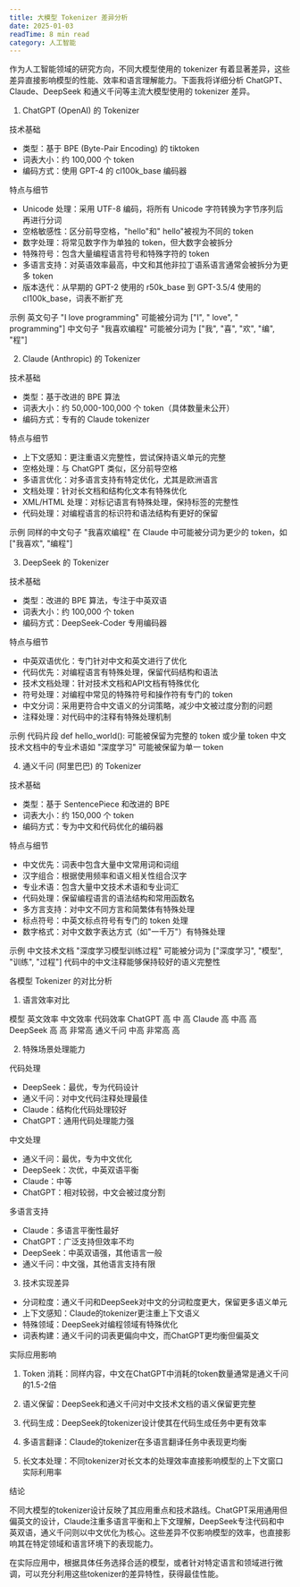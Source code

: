 ```yaml
---
title: 大模型 Tokenizer 差异分析
date: 2025-01-03
readTime: 8 min read
category: 人工智能
---
```


作为人工智能领域的研究方向，不同大模型使用的 tokenizer 有着显著差异，这些差异直接影响模型的性能、效率和语言理解能力。下面我将详细分析 ChatGPT、Claude、DeepSeek 和通义千问等主流大模型使用的 tokenizer 差异。

1. ChatGPT (OpenAI) 的 Tokenizer

技术基础
- 类型：基于 BPE (Byte-Pair Encoding) 的 tiktoken
- 词表大小：约 100,000 个 token
- 编码方式：使用 GPT-4 的 cl100k_base 编码器

特点与细节
- Unicode 处理：采用 UTF-8 编码，将所有 Unicode 字符转换为字节序列后再进行分词
- 空格敏感性：区分前导空格，"hello"和" hello"被视为不同的 token
- 数字处理：将常见数字作为单独的 token，但大数字会被拆分
- 特殊符号：包含大量编程语言符号和特殊字符的 token
- 多语言支持：对英语效率最高，中文和其他非拉丁语系语言通常会被拆分为更多 token
- 版本迭代：从早期的 GPT-2 使用的 r50k_base 到 GPT-3.5/4 使用的 cl100k_base，词表不断扩充

示例
英文句子 "I love programming" 可能被分词为 ["I", " love", " programming"]
中文句子 "我喜欢编程" 可能被分词为 ["我", "喜", "欢", "编", "程"]

2. Claude (Anthropic) 的 Tokenizer

技术基础
- 类型：基于改进的 BPE 算法
- 词表大小：约 50,000-100,000 个 token（具体数量未公开）
- 编码方式：专有的 Claude tokenizer

特点与细节
- 上下文感知：更注重语义完整性，尝试保持语义单元的完整
- 空格处理：与 ChatGPT 类似，区分前导空格
- 多语言优化：对多语言支持有特定优化，尤其是欧洲语言
- 文档处理：针对长文档和结构化文本有特殊优化
- XML/HTML 处理：对标记语言有特殊处理，保持标签的完整性
- 代码处理：对编程语言的标识符和语法结构有更好的保留

示例
同样的中文句子 "我喜欢编程" 在 Claude 中可能被分词为更少的 token，如 ["我喜欢", "编程"]

3. DeepSeek 的 Tokenizer

技术基础
- 类型：改进的 BPE 算法，专注于中英双语
- 词表大小：约 100,000 个 token
- 编码方式：DeepSeek-Coder 专用编码器

特点与细节
- 中英双语优化：专门针对中文和英文进行了优化
- 代码优先：对编程语言有特殊处理，保留代码结构和语法
- 技术文档处理：针对技术文档和API文档有特殊优化
- 符号处理：对编程中常见的特殊符号和操作符有专门的 token
- 中文分词：采用更符合中文语义的分词策略，减少中文被过度分割的问题
- 注释处理：对代码中的注释有特殊处理机制

示例
代码片段 def hello_world(): 可能被保留为完整的 token 或少量 token
中文技术文档中的专业术语如 "深度学习" 可能被保留为单一 token

4. 通义千问 (阿里巴巴) 的 Tokenizer

技术基础
- 类型：基于 SentencePiece 和改进的 BPE
- 词表大小：约 150,000 个 token
- 编码方式：专为中文和代码优化的编码器

特点与细节
- 中文优先：词表中包含大量中文常用词和词组
- 汉字组合：根据使用频率和语义相关性组合汉字
- 专业术语：包含大量中文技术术语和专业词汇
- 代码处理：保留编程语言的语法结构和常用函数名
- 多方言支持：对中文不同方言和简繁体有特殊处理
- 标点符号：中英文标点符号有专门的 token 处理
- 数字格式：对中文数字表达方式（如"一千万"）有特殊处理

示例
中文技术文档 "深度学习模型训练过程" 可能被分词为 ["深度学习", "模型", "训练", "过程"]
代码中的中文注释能够保持较好的语义完整性

各模型 Tokenizer 的对比分析

1. 语言效率对比

模型
英文效率
中文效率
代码效率
ChatGPT
高
中
高
Claude
高
中高
高
DeepSeek
高
高
非常高
通义千问
中高
非常高
高

2. 特殊场景处理能力

代码处理
- DeepSeek：最优，专为代码设计
- 通义千问：对中文代码注释处理最佳
- Claude：结构化代码处理较好
- ChatGPT：通用代码处理能力强

中文处理
- 通义千问：最优，专为中文优化
- DeepSeek：次优，中英双语平衡
- Claude：中等
- ChatGPT：相对较弱，中文会被过度分割

多语言支持
- Claude：多语言平衡性最好
- ChatGPT：广泛支持但效率不均
- DeepSeek：中英双语强，其他语言一般
- 通义千问：中文强，其他语言支持有限

3. 技术实现差异

- 分词粒度：通义千问和DeepSeek对中文的分词粒度更大，保留更多语义单元
- 上下文感知：Claude的tokenizer更注重上下文语义
- 特殊领域：DeepSeek对编程领域有特殊优化
- 词表构建：通义千问的词表更偏向中文，而ChatGPT更均衡但偏英文

实际应用影响

1. Token 消耗：同样内容，中文在ChatGPT中消耗的token数量通常是通义千问的1.5-2倍

2. 语义保留：DeepSeek和通义千问对中文技术文档的语义保留更完整

3. 代码生成：DeepSeek的tokenizer设计使其在代码生成任务中更有效率

4. 多语言翻译：Claude的tokenizer在多语言翻译任务中表现更均衡

5. 长文本处理：不同tokenizer对长文本的处理效率直接影响模型的上下文窗口实际利用率

结论

不同大模型的tokenizer设计反映了其应用重点和技术路线。ChatGPT采用通用但偏英文的设计，Claude注重多语言平衡和上下文理解，DeepSeek专注代码和中英双语，通义千问则以中文优化为核心。这些差异不仅影响模型的效率，也直接影响其在特定领域和语言环境下的表现能力。

在实际应用中，根据具体任务选择合适的模型，或者针对特定语言和领域进行微调，可以充分利用这些tokenizer的差异特性，获得最佳性能。
